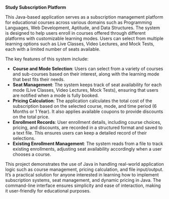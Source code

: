 
**Study Subscription Platform**

This Java-based application serves as a subscription management platform for educational courses across various domains such as Programming Languages, Web Development, Aptitude, and Data Structures. The system is designed to help users enroll in courses offered through different platforms with customizable learning modes. Users can select from multiple learning options such as Live Classes, Video Lectures, and Mock Tests, each with a limited number of seats available.

The key features of this system include:
- **Course and Mode Selection**: Users can select from a variety of courses and sub-courses based on their interest, along with the learning mode that best fits their needs.
- **Seat Management**: The system keeps track of seat availability for each mode (Live Classes, Video Lectures, Mock Tests), ensuring that users are notified when a mode is fully booked.
- **Pricing Calculation**: The application calculates the total cost of the subscription based on the selected course, mode, and time period (6 Months or 1 Year). It also applies available coupons to provide discounts on the total price.
- **Enrollment Records**: User enrollment details, including course choices, pricing, and discounts, are recorded in a structured format and saved to a text file. This ensures users can keep a detailed record of their selections.
- **Existing Enrollment Management**: The system reads from a file to track existing enrollments, adjusting seat availability accordingly when a user chooses a course.

This project demonstrates the use of Java in handling real-world application logic such as course management, pricing calculation, and file input/output. It’s a practical solution for anyone interested in learning how to implement subscription systems, seat management, and dynamic pricing in Java. The command-line interface ensures simplicity and ease of interaction, making it user-friendly for educational purposes.


